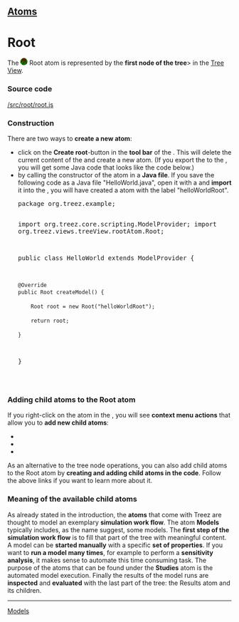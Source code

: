 [Atoms](../atoms.md)
----

# Root

The <img src="../../icons/root.png"> Root atom is represented by the **first node of the tree**> in the [Tree View](./treeView.md). 


<H3>Source code</H3>

[/src/root/root.js](../../src/root/root.js)

<H3>Construction</H3>

There are two ways to <b>create a new <a class="root"></a> atom</b>: 
<ul>
	<li>click on the <b>Create root</b>-button in the <b>tool bar</b> of the <a class = "treezView"></a>. This 
	    will delete the current content of the <a class = "treezView"></a> and create a new <a class="root"></a> atom. 
	    (If you export the <a class="root"></a> to the <a class = "textEditor"></a>, you will get some Java code 
	    that looks like the code below.)
	</li>
	<li>by calling the constructor of the <a class="root"></a> atom in a <b>Java file</b>. If you save the following 
	    code as a Java file "HelloWorld.java", open it with a <a class = "textEditor"></a> and <b>import</b> it into the 
	    <a class = "treezView"></a>, you will have created a <a class="root"></a> atom with the label "helloWorldRoot".	
	<pre class="prettyprint">package org.treez.example;

import org.treez.core.scripting.ModelProvider;
import org.treez.views.treeView.rootAtom.Root;

public class HelloWorld extends ModelProvider {

	@Override
	public Root createModel() {

		Root root = new Root("helloWorldRoot");

		return root;

	}
}</pre>	     
	</li>
</ul>

<H3>Adding child atoms to the Root atom</H3>

If you right-click on the <a class="root"></a> atom in the <a class = "treezView"></a>, you will see 
<b>context menu actions</b> that allow you to <b>add new child atoms</b>: 
<ul>
<li><a class="models"></a></li>
<li><a class="studies"></a></li>
<li><a class="results"></a></li>
</ul>

As an alternative to the tree node operations, you can also add child atoms to the Root atom by <b>creating and 
adding child atoms in the code</b>. Follow the above links if you want to learn more about it.
</pre>

<H3>Meaning of the available child atoms</H3>

As already stated in the introduction, the <b>atoms</b> that come with Treez are thought to model an 
exemplary <b>simulation work flow</b>. The atom <b>Models</b> typically includes, as the name suggest, 
some models. The <b>first step of the simulation work flow</b> is to fill that part of the tree with meaningful
content. A model can be <b>started manually</b> with a specific <b>set of properties</b>. If you want to 
<b>run a model many times</b>, for example to perform a <b>sensitivity analysis</b>, it makes sense to 
automate this time consuming task. The purpose of the atoms that can be found under the <b>Studies</b> 
atom is the automated model execution. Finally the results of the model runs are <b>inspected</b> 
and <b>evaluated</b> with the last part of the tree: the Results atom and its children.    

</body>

<!-- add hyper links -->
<script> 
	$('.treezView').attr('href','../treezView/TreezView.html');  		
	$('.models').attr('href','../../../org.treez.model/help/atoms/Models.html'); 	
	$('.studies').attr('href','../../../org.treez.study/help/atoms/Studies.html'); 	
	$('.results').attr('href','../../../org.treez.results/help/atoms/Results.html'); 		 
</script>

----
[Models](./model/models.md)
